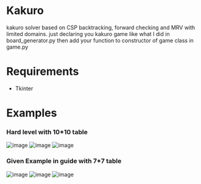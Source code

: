 # Kakuro
kakuro solver based on CSP backtracking, forward checking and MRV with limited domains.
just declaring you kakuro game like what I did in board_generator.py then add your function to constructor of game class in game.py

# Requirements
* Tkinter


# Examples

### Hard level with 10*10 table
![image](https://github.com/ceenaa/kakuro/assets/88087819/1a5b5438-4ccb-4a32-a607-54cf91276516)
![image](https://github.com/ceenaa/kakuro/assets/88087819/90ed88e5-97a2-479c-8dcf-9b01bdb99af2)
![image](https://github.com/ceenaa/kakuro/assets/88087819/dd78983a-0611-4631-82b6-403618bcc1d1)


### Given Example in guide with 7*7 table
![image](https://github.com/ceenaa/kakuro/assets/88087819/88e1c341-c092-4345-b8dc-8b63c8e82bf4)
![image](https://github.com/ceenaa/kakuro/assets/88087819/1f2dcbe9-4963-4c78-800c-68040b56aabf)
![image](https://github.com/ceenaa/kakuro/assets/88087819/8faf506b-41b6-40da-847b-765c394fed87)
